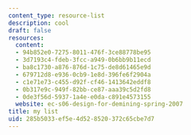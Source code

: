 ```yaml
---
content_type: resource-list
description: cool
draft: false
resources:
  content:
  - 94b852e0-7275-8011-476f-3ce88778be95
  - 3d7193c4-fdeb-3fcc-a949-0b6bb9b11ecd
  - ba8c1730-a876-876d-1c75-de8d61465e9d
  - 679712d8-e936-0cb9-1e8d-396fe6f2904a
  - c1e71e73-c455-d92f-cf46-1413642eddf8
  - 0b317e9c-949f-82bb-ce87-aaa39c5d2fd8
  - 0de3f56d-5937-1a4e-e0da-c891e4573155
  website: ec-s06-design-for-demining-spring-2007
title: my list
uid: 285b5033-ef5e-4d52-8520-372c65cbe7d7
---
```

